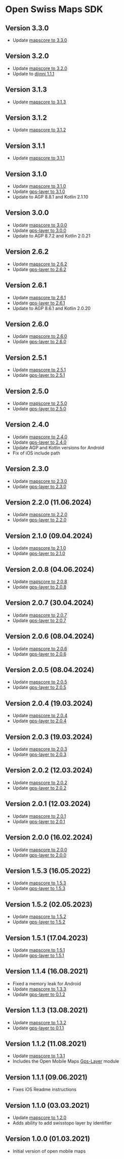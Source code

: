 # Open Swiss Maps SDK

## Version 3.3.0
- Update [mapscore to 3.3.0](https://github.com/openmobilemaps/maps-core/releases/tag/3.3.0)

## Version 3.2.0
- Update [mapscore to 3.2.0](https://github.com/openmobilemaps/maps-core/releases/tag/3.2.0)
- Update to [djinni 1.1.1](https://github.com/UbiqueInnovation/djinni/releases/tag/1.1.1)

## Version 3.1.3
- Update [mapscore to 3.1.3](https://github.com/openmobilemaps/maps-core/releases/tag/3.1.3)

## Version 3.1.2
- Update [mapscore to 3.1.2](https://github.com/openmobilemaps/maps-core/releases/tag/3.1.2)

## Version 3.1.1
- Update [mapscore to 3.1.1](https://github.com/openmobilemaps/maps-core/releases/tag/3.1.1)

## Version 3.1.0
- Update [mapscore to 3.1.0](https://github.com/openmobilemaps/maps-core/releases/tag/3.1.0)
- Update [gps-layer to 3.1.0](https://github.com/openmobilemaps/layer-gps/releases/tag/3.1.0)
- Update to AGP 8.8.1 and Kotlin 2.1.10

## Version 3.0.0
- Update [mapscore to 3.0.0](https://github.com/openmobilemaps/maps-core/releases/tag/3.0.0)
- Update [gps-layer to 3.0.0](https://github.com/openmobilemaps/layer-gps/releases/tag/3.0.0)
- Update to AGP 8.7.2 and Kotlin 2.0.21

## Version 2.6.2
- Update [mapscore to 2.6.2](https://github.com/openmobilemaps/maps-core/releases/tag/2.6.2)
- Update [gps-layer to 2.6.2](https://github.com/openmobilemaps/layer-gps/releases/tag/2.6.2)

## Version 2.6.1
- Update [mapscore to 2.6.1](https://github.com/openmobilemaps/maps-core/releases/tag/2.6.1)
- Update [gps-layer to 2.6.1](https://github.com/openmobilemaps/layer-gps/releases/tag/2.6.1)
- Update to AGP 8.6.1 and Kotlin 2.0.20

## Version 2.6.0
- Update [mapscore to 2.6.0](https://github.com/openmobilemaps/maps-core/releases/tag/2.6.0)
- Update [gps-layer to 2.6.0](https://github.com/openmobilemaps/layer-gps/releases/tag/2.6.0)

## Version 2.5.1
- Update [mapscore to 2.5.1](https://github.com/openmobilemaps/maps-core/releases/tag/2.5.1)
- Update [gps-layer to 2.5.1](https://github.com/openmobilemaps/layer-gps/releases/tag/2.5.1)

## Version 2.5.0
- Update [mapscore to 2.5.0](https://github.com/openmobilemaps/maps-core/releases/tag/2.5.0)
- Update [gps-layer to 2.5.0](https://github.com/openmobilemaps/layer-gps/releases/tag/2.5.0)

## Version 2.4.0
- Update [mapscore to 2.4.0](https://github.com/openmobilemaps/maps-core/releases/tag/2.4.0)
- Update [gps-layer to 2.4.0](https://github.com/openmobilemaps/layer-gps/releases/tag/2.4.0)
- Update AGP and Kotlin versions for Android
- Fix of iOS include path

## Version 2.3.0
- Update [mapscore to 2.3.0](https://github.com/openmobilemaps/maps-core/releases/tag/2.3.0)
- Update [gps-layer to 2.3.0](https://github.com/openmobilemaps/layer-gps/releases/tag/2.3.0)

## Version 2.2.0 (11.06.2024)
- Update [mapscore to 2.2.0](https://github.com/openmobilemaps/maps-core/releases/tag/2.2.0)
- Update [gps-layer to 2.2.0](https://github.com/openmobilemaps/layer-gps/releases/tag/2.2.0)

## Version 2.1.0 (09.04.2024)
- Update [mapscore to 2.1.0](https://github.com/openmobilemaps/maps-core/releases/tag/2.1.0)
- Update [gps-layer to 2.1.0](https://github.com/openmobilemaps/layer-gps/releases/tag/2.1.0)

## Version 2.0.8 (04.06.2024)
- Update [mapscore to 2.0.8](https://github.com/openmobilemaps/maps-core/releases/tag/2.0.8)
- Update [gps-layer to 2.0.8](https://github.com/openmobilemaps/layer-gps/releases/tag/2.0.8)

## Version 2.0.7 (30.04.2024)
- Update [mapscore to 2.0.7](https://github.com/openmobilemaps/maps-core/releases/tag/2.0.7)
- Update [gps-layer to 2.0.7](https://github.com/openmobilemaps/layer-gps/releases/tag/2.0.7)

## Version 2.0.6 (08.04.2024)
- Update [mapscore to 2.0.6](https://github.com/openmobilemaps/maps-core/releases/tag/2.0.6)
- Update [gps-layer to 2.0.6](https://github.com/openmobilemaps/layer-gps/releases/tag/2.0.6)

## Version 2.0.5 (08.04.2024)
- Update [mapscore to 2.0.5](https://github.com/openmobilemaps/maps-core/releases/tag/2.0.5)
- Update [gps-layer to 2.0.5](https://github.com/openmobilemaps/layer-gps/releases/tag/2.0.5)

## Version 2.0.4 (19.03.2024)
- Update [mapscore to 2.0.4](https://github.com/openmobilemaps/maps-core/releases/tag/2.0.4)
- Update [gps-layer to 2.0.4](https://github.com/openmobilemaps/layer-gps/releases/tag/2.0.4)

## Version 2.0.3 (19.03.2024)
- Update [mapscore to 2.0.3](https://github.com/openmobilemaps/maps-core/releases/tag/2.0.3)
- Update [gps-layer to 2.0.3](https://github.com/openmobilemaps/layer-gps/releases/tag/2.0.3)

## Version 2.0.2 (12.03.2024)
- Update [mapscore to 2.0.2](https://github.com/openmobilemaps/maps-core/releases/tag/2.0.2)
- Update [gps-layer to 2.0.2](https://github.com/openmobilemaps/layer-gps/releases/tag/2.0.2)

## Version 2.0.1 (12.03.2024)
- Update [mapscore to 2.0.1](https://github.com/openmobilemaps/maps-core/releases/tag/2.0.1)
- Update [gps-layer to 2.0.1](https://github.com/openmobilemaps/layer-gps/releases/tag/2.0.1)

## Version 2.0.0 (16.02.2024)
- Update [mapscore to 2.0.0](https://github.com/openmobilemaps/maps-core/releases/tag/2.0.0)
- Update [gps-layer to 2.0.0](https://github.com/openmobilemaps/layer-gps/releases/tag/2.0.0)

## Version 1.5.3 (16.05.2022)
- Update [mapscore to 1.5.3](https://github.com/openmobilemaps/maps-core/releases/tag/1.5.3)
- Update [gps-layer to 1.5.3](https://github.com/openmobilemaps/layer-gps/releases/tag/1.5.3)

## Version 1.5.2 (02.05.2023)
- Update [mapscore to 1.5.2](https://github.com/openmobilemaps/maps-core/releases/tag/1.5.2)
- Update [gps-layer to 1.5.2](https://github.com/openmobilemaps/layer-gps/releases/tag/1.5.2)

## Version 1.5.1 (17.04.2023)
- Update [mapscore to 1.5.1](https://github.com/openmobilemaps/maps-core/releases/tag/1.5.1)
- Update [gps-layer to 1.5.1](https://github.com/openmobilemaps/layer-gps/releases/tag/1.5.1)

## Version 1.1.4 (16.08.2021)
- Fixed a memory leak for Android
- Update [mapscore to 1.3.3](https://github.com/openmobilemaps/maps-core/releases/tag/1.3.3)
- Update [gps-layer to 0.1.2](https://github.com/openmobilemaps/layer-gps/releases/tag/0.1.2)

## Version 1.1.3 (13.08.2021)
- Update [mapscore to 1.3.2](https://github.com/openmobilemaps/maps-core/releases/tag/1.3.2)
- Update [gps-layer to 0.1.1](https://github.com/openmobilemaps/layer-gps/releases/tag/0.1.1)

## Version 1.1.2 (11.08.2021)
- Update [mapscore to 1.3.1](https://github.com/openmobilemaps/maps-core/releases/tag/1.3.1)
- Includes the Open Mobile Maps [Gps-Layer](https://github.com/openmobilemaps/layer-gps/releases/tag/0.1.0) module

## Version 1.1.1 (09.06.2021)
- Fixes iOS Readme instructions

## Version 1.1.0 (03.03.2021)
- Update [mapscore to 1.2.0](https://github.com/openmobilemaps/maps-core/releases/tag/1.2.0)
- Adds ability to add swisstopo layer by identifier

## Version 1.0.0 (01.03.2021)
- Initial version of open mobile maps
